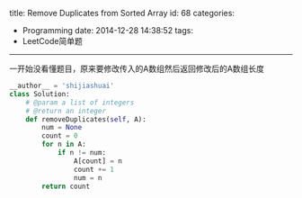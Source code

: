 title: Remove Duplicates from Sorted Array
id: 68
categories:
  - Programming
date: 2014-12-28 14:38:52
tags:
 - LeetCode简单题
---

一开始没看懂题目，原来要修改传入的A数组然后返回修改后的A数组长度

<!--more-->

```python
__author__ = 'shijiashuai'
class Solution:
    # @param a list of integers
    # @return an integer
    def removeDuplicates(self, A):
        num = None
        count = 0
        for n in A:
            if n != num:
                A[count] = n
                count += 1
                num = n
        return count
```